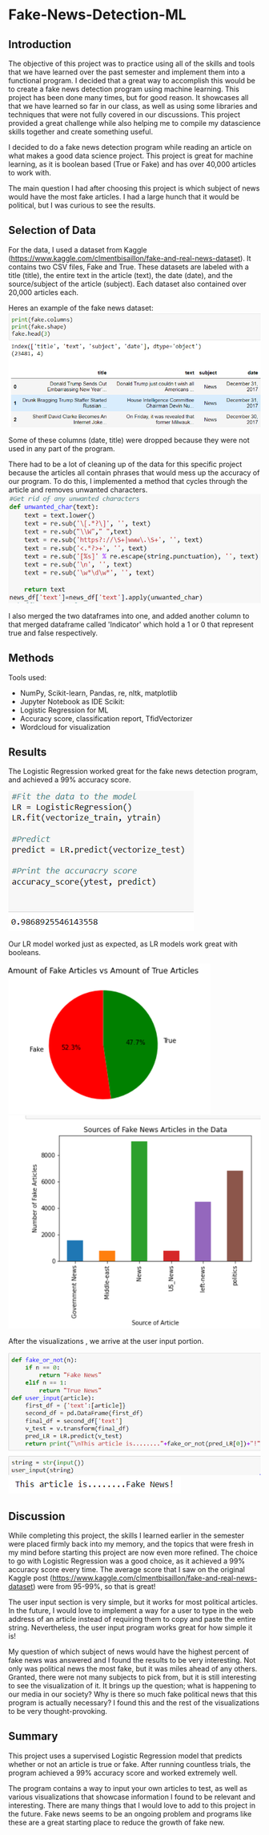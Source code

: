 # Fake-News-Detection-ML

## Introduction
The objective of this project was to practice using all of the skills and tools that we have learned over the past semester and implement them into a functional program. I decided that a great way to accomplish this would be to create a fake news detection program using machine learning. This project has been done many times, but for good reason. It showcases all that we have learned so far in our class, as well as using some libraries and techniques that were not fully covered in our discussions. This project provided a great challenge while also helping me to compile my datascience skills together and create something useful.

I decided to do a fake news detection program while reading an article on what makes a good data science project. This project is great for machine learning, as it is boolean based (True or Fake) and has over 40,000 articles to work with.

The main question I had after choosing this project is which subject of news would have the most fake articles. I had a large hunch that it would be political, but I was curious to see the results.

## Selection of Data
For the data, I used a dataset from Kaggle (https://www.kaggle.com/clmentbisaillon/fake-and-real-news-dataset). It contains two CSV files, Fake and True. These datasets are labeled with a title (title), the entire text in the article (text), the date (date), and the source/subject of the article (subject). Each dataset also contained over 20,000 articles each. 

Heres an example of the fake news dataset:
![png](fake_snippit.PNG)

Some of these columns (date, title) were dropped because they were not used in any part of the program.

There had to be a lot of cleaning up of the data for this specific project because the articles all contain phrases that would mess up the accuracy of our program. To do this, I implemented a method that cycles through the article and removes unwanted characters.
![png](unwanted_char.PNG)

I also merged the two dataframes into one, and added another column to that merged dataframe called 'Indicator' which hold a 1 or 0 that represent true and false respectively. 

## Methods
Tools used:
  - NumPy, Scikit-learn, Pandas, re, nltk, matplotlib
  - Jupyter Notebook as IDE
Scikit:
  - Logistic Regression for ML
  - Accuracy score, classification report, TfidVectorizer
  - Wordcloud for visualization
## Results
The Logistic Regression worked great for the fake news detection program, and achieved a 99% accuracy score.

![PNG](acc.PNG)

Our LR model worked just as expected, as LR models work great with booleans.
 
![png](visual1.PNG)
![png](viz2.PNG)

After the visualizations , we arrive at the user input portion.

![png](sedondfake.PNG)
![png](thisfake.PNG)

## Discussion
While completing this project, the skills I learned earlier in the semester were placed firmly back into my memory, and the topics that were fresh in my mind before starting this project are now even more refined. The choice to go with Logistic Regression was a good choice, as it achieved a 99% accuracy score every time. The average score that I saw on the original Kaggle post (https://www.kaggle.com/clmentbisaillon/fake-and-real-news-dataset) were from 95-99%, so that is great! 

The user input section is very simple, but it works for most political articles. In the future, I would love to implement a way for a user to type in the web address of an article instead of requiring them to copy and paste the entire string. Nevertheless, the user input program works great for how simple it is!

My question of which subject of news would have the highest percent of fake news was answered and I found the results to be very interesting. Not only was political news the most fake, but it was
miles ahead of any others. Granted, there were not many subjects to pick from, but it is still interesting to see the visualization of it. It brings up the question; what is happening to our media in our society? Why is there so much fake political news that this program is actually necessary? I found this and the rest of the visualizations to be very thought-provoking. 

## Summary
This project uses a supervised Logistic Regression model that predicts whether or not an article is true or fake. After running countless trials, the program achieved a 99% accuracy score and worked extremely well.

The program contains a way to input your own articles to test, as well as various visualizations that showcase information I found to be relevant and interesting. There are many things that I would love to add to this project in the future. Fake news seems to be an ongoing problem and programs like these are a great starting place to reduce the growth of fake new. 

